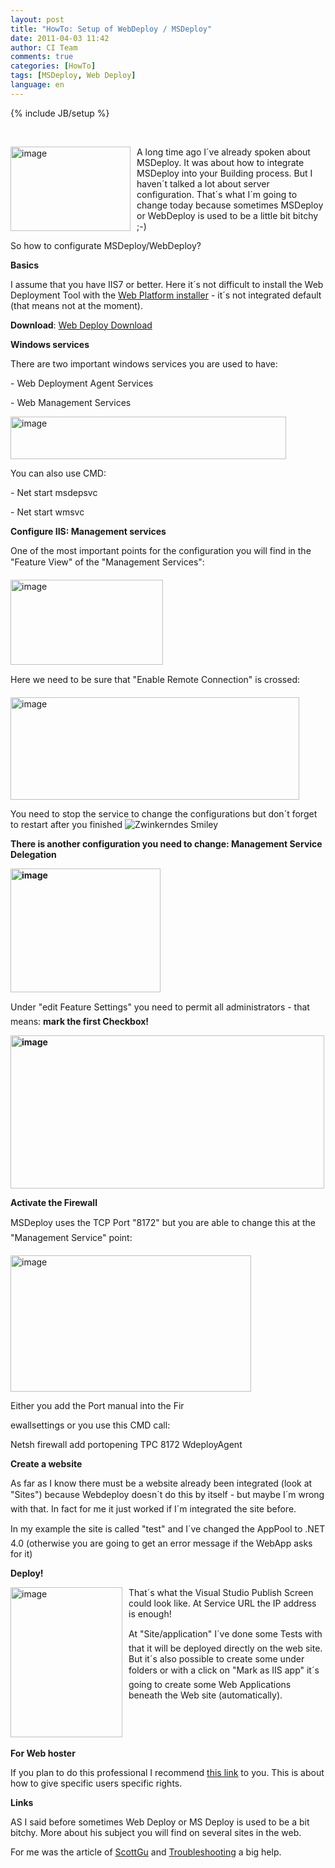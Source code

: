 ```yaml
---
layout: post
title: "HowTo: Setup of WebDeploy / MSDeploy"
date: 2011-04-03 11:42
author: CI Team
comments: true
categories: [HowTo]
tags: [MSDeploy, Web Deploy]
language: en
---
```

{% include JB/setup %}
<p>&#160;</p>  <p><img style="background-image: none; border-bottom: 0px; border-left: 0px; margin: 0px 10px 0px 0px; padding-left: 0px; padding-right: 0px; border-top: 0px; border-right: 0px; padding-top: 0px" title="image" border="0" alt="image" align="left" src="{{BASE_PATH}}/assets/wp-images-de/image_thumb397.png" width="192" height="135" />A long time ago I´ve already spoken about MSDeploy. It was about how to integrate MSDeploy into your Building process. But I haven´t talked a lot about server configuration. That´s what I´m going to change today because sometimes MSDeploy or WebDeploy is used to be a little bit bitchy ;-)</p>  <p>So how to configurate MSDeploy/WebDeploy?</p>  <!--more-->  <p><b>Basics</b></p>  <p>I assume that you have IIS7 or better. Here it´s not difficult to install the Web Deployment Tool with the <a href="http://www.microsoft.com/web/downloads/platform.aspx">Web Platform installer</a> - it´s not integrated default (that means not at the moment).</p>  <p><b>Download</b>: <a href="http://www.iis.net/download/webdeploy">Web Deploy Download</a></p>  <p><b>Windows services</b></p>  <p>There are two important windows services you are used to have:</p>  <p>- Web Deployment Agent Services</p>  <p>- Web Management Services</p>  <p><img title="image" border="0" alt="image" src="{{BASE_PATH}}/assets/wp-images-de/image_thumb398.png" width="441" height="68" /></p>  <p>You can also use CMD:</p>  <p>- Net start msdepsvc</p>  <p>- Net start wmsvc</p>  <p><b></b></p>  <p><b>Configure IIS: Management services</b></p>  <p><b></b></p>  <p>One of the most important points for the configuration you will find in the "Feature View" of the "Management Services":</p>  <p><img style="background-image: none; border-bottom: 0px; border-left: 0px; padding-left: 0px; padding-right: 0px; border-top: 0px; border-right: 0px; padding-top: 0px" title="image" border="0" alt="image" src="{{BASE_PATH}}/assets/wp-images-de/image_thumb399.png" width="244" height="136" /></p>  <p>Here we need to be sure that "Enable Remote Connection" is crossed:</p>  <p><a href="{{BASE_PATH}}/assets/wp-images-en/image150.png"><img style="background-image: none; border-bottom: 0px; border-left: 0px; padding-left: 0px; padding-right: 0px; display: inline; border-top: 0px; border-right: 0px; padding-top: 0px" title="image" border="0" alt="image" src="{{BASE_PATH}}/assets/wp-images-en/image_thumb58.png" width="462" height="164" /></a></p>  <p>You need to stop the service to change the configurations but don´t forget to restart after you finished <img style="border-bottom-style: none; border-right-style: none; border-top-style: none; border-left-style: none" class="wlEmoticon wlEmoticon-winkingsmile" alt="Zwinkerndes Smiley" src="{{BASE_PATH}}/assets/wp-images-en/wlEmoticon-winkingsmile17.png" /></p>  <p><b>There is another configuration you need to change: Management Service Delegation</b></p>  <p><strong><a href="{{BASE_PATH}}/assets/wp-images-en/image151.png"><img style="background-image: none; border-bottom: 0px; border-left: 0px; padding-left: 0px; padding-right: 0px; display: inline; border-top: 0px; border-right: 0px; padding-top: 0px" title="image" border="0" alt="image" src="{{BASE_PATH}}/assets/wp-images-en/image_thumb59.png" width="240" height="198" /></a></strong></p>  <p><b></b></p>  <p>Under "edit Feature Settings" you need to permit all administrators - that means: <b>mark the first Checkbox!</b></p>  <p><strong><a href="{{BASE_PATH}}/assets/wp-images-en/image152.png"><img style="background-image: none; border-bottom: 0px; border-left: 0px; padding-left: 0px; padding-right: 0px; display: inline; border-top: 0px; border-right: 0px; padding-top: 0px" title="image" border="0" alt="image" src="{{BASE_PATH}}/assets/wp-images-en/image_thumb60.png" width="502" height="245" /></a></strong></p>  <p><b>Activate the Firewall</b></p>  <p><b></b></p>  <p>MSDeploy uses the TCP Port "8172" but you are able to change this at the "Management Service" point:</p>  <p><img style="background-image: none; border-bottom: 0px; border-left: 0px; padding-left: 0px; padding-right: 0px; border-top: 0px; border-right: 0px; padding-top: 0px" title="image" border="0" alt="image" src="{{BASE_PATH}}/assets/wp-images-de/image_thumb403.png" width="385" height="218" /></p>  <p>Either you add the Port manual into the Fir</p>  <p>ewallsettings or you use this CMD call:</p>  <p>Netsh firewall add portopening TPC 8172 WdeployAgent</p>  <p><b>Create a website</b></p>  <p>As far as I know there must be a website already been integrated (look at "Sites") because Webdeploy doesn´t do this by itself - but maybe I´m wrong with that. In fact for me it just worked if I´m integrated the site before. </p>  <p>In my example the site is called "test" and I´ve changed the AppPool to .NET 4.0 (otherwise you are going to get an error message if the WebApp asks for it)</p>  <p><b></b></p>  <p><b>Deploy!</b></p>  <p><b></b></p>  <p><a href="{{BASE_PATH}}/assets/wp-images-en/image153.png"><img style="background-image: none; border-bottom: 0px; border-left: 0px; margin: 0px 10px 0px 0px; padding-left: 0px; padding-right: 0px; display: inline; float: left; border-top: 0px; border-right: 0px; padding-top: 0px" title="image" border="0" alt="image" align="left" src="{{BASE_PATH}}/assets/wp-images-en/image_thumb61.png" width="179" height="240" /></a>That´s what the Visual Studio Publish Screen could look like. At Service URL the IP address is enough!</p>  <p>At "Site/application" I´ve done some Tests with that it will be deployed directly on the web site. But it´s also possible to create some under folders or with a click on "Mark as IIS app" it´s going to create some Web Applications beneath the Web site (automatically). </p>  <p>&#160;</p>  <p>&#160;</p>  <p><strong>For Web hoster</strong></p>  <p>If you plan to do this professional I recommend <a href="http://learn.iis.net/page.aspx/516/configure-the-web-deployment-handler/">this link</a> to you. This is about how to give specific users specific rights. </p>  <p><strong>Links</strong></p>  <p>AS I said before sometimes Web Deploy or MS Deploy is used to be a bit bitchy. More about his subject you will find on several sites in the web. </p>  <p>For me was the article of <a href="http://weblogs.asp.net/scottgu/archive/2010/09/13/automating-deployment-with-microsoft-web-deploy.aspx">ScottGu</a> and <a href="http://blogs.iis.net/kateroh/archive/2009/06/05/troubleshooting-common-msdeploy-issues.aspx">Troubleshooting</a> a big help.</p>
